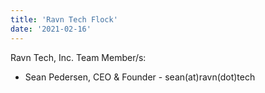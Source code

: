 ```yaml
---
title: 'Ravn Tech Flock'
date: '2021-02-16'
---
```

Ravn Tech, Inc. Team Member/s:
- Sean Pedersen, CEO & Founder - sean(at)ravn(dot)tech
